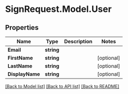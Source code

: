 # SignRequest.Model.User
## Properties

Name | Type | Description | Notes
------------ | ------------- | ------------- | -------------
**Email** | **string** |  | 
**FirstName** | **string** |  | [optional] 
**LastName** | **string** |  | [optional] 
**DisplayName** | **string** |  | [optional] 

[[Back to Model list]](../README.md#documentation-for-models) [[Back to API list]](../README.md#documentation-for-api-endpoints) [[Back to README]](../README.md)

